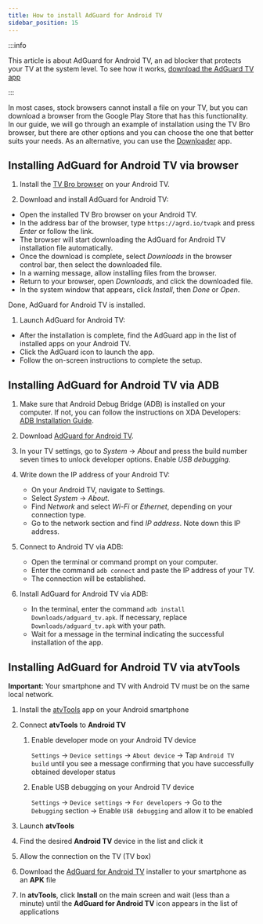 ```yaml
---
title: How to install AdGuard for Android TV
sidebar_position: 15
---
```


:::info

This article is about AdGuard for Android TV, an ad blocker that protects your TV at the system level. To see how it works, [download the AdGuard TV app](https://agrd.io/tvapk)

:::

In most cases, stock browsers cannot install a file on your TV, but you can download a browser from the Google Play Store that has this functionality. In our guide, we will go through an example of installation using the TV Bro browser, but there are other options and you can choose the one that better suits your needs. As an alternative, you can use the [Downloader](https://play.google.com/store/apps/details?id=com.esaba.downloader) app.

## Installing AdGuard for Android TV via browser

1. Install the [TV Bro browser](https://play.google.com/store/apps/details?id=com.phlox.tvwebbrowser) on your Android TV.

1. Download and install AdGuard for Android TV:

- Open the installed TV Bro browser on your Android TV.
- In the address bar of the browser, type `https://agrd.io/tvapk` and press *Enter* or follow the link.
- The browser will start downloading the AdGuard for Android TV installation file automatically.
- Once the download is complete, select *Downloads* in the browser control bar, then select the downloaded file.
- In a warning message, allow installing files from the browser.
- Return to your browser, open *Downloads*, and click the downloaded file.
- In the system window that appears, click *Install*, then *Done* or *Open*.

Done, AdGuard for Android TV is installed.

1. Launch AdGuard for Android TV:

- After the installation is complete, find the AdGuard app in the list of installed apps on your Android TV.
- Click the AdGuard icon to launch the app.
- Follow the on-screen instructions to complete the setup.

## Installing AdGuard for Android TV via ADB

1. Make sure that Android Debug Bridge (ADB) is installed on your computer. If not, you can follow the instructions on XDA Developers: [ADB Installation Guide](https://www.xda-developers.com/install-adb-windows-macos-linux).

1. Download [AdGuard for Android TV](https://agrd.io/tvapk).

1. In your TV settings, go to *System* → *About* and press the build number seven times to unlock developer options. Enable *USB debugging*.

1. Write down the IP address of your Android TV:

    - On your Android TV, navigate to Settings.
    - Select *System* → *About*.
    - Find *Network* and select *Wi-Fi* or *Ethernet*, depending on your connection type.
    - Go to the network section and find *IP address*. Note down this IP address.

1. Connect to Android TV via ADB:

    - Open the terminal or command prompt on your computer.
    - Enter the command `adb connect` and paste the IP address of your TV.
    - The connection will be established.

1. Install AdGuard for Android TV via ADB:

    - In the terminal, enter the command `adb install Downloads/adguard_tv.apk`. If necessary, replace `Downloads/adguard_tv.apk` with your path.
    - Wait for a message in the terminal indicating the successful installation of the app.

## Installing AdGuard for Android TV via atvTools

**Important:** Your smartphone and TV with Android TV must be on the same local network.

1. Install the [atvTools](https://play.google.com/store/apps/details?id=dev.vodik7.atvtools&hl=ru) app on your Android smartphone

1. Connect **atvTools** to **Android TV**

    1. Enable developer mode on your Android TV device

         `Settings` → `Device settings` → `About device` → Tap `Android TV build` until you see a message confirming that you have successfully obtained developer status

    1. Enable USB debugging on your Android TV device

         `Settings` → `Device settings` → `For developers` → Go to the `Debugging` section → Enable `USB debugging` and allow it to be enabled

1. Launch **atvTools**

1. Find the desired **Android TV** device in the list and click it

1. Allow the connection on the TV (TV box)

1. Download the [AdGuard for Android TV](https://agrd.io/tvapk) installer to your smartphone as an **APK** file

1. In **atvTools**, click **Install** on the main screen and wait (less than a minute) until the **AdGuard for Android TV** icon appears in the list of applications